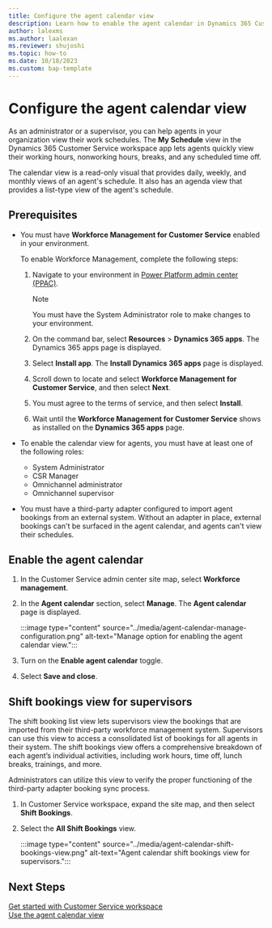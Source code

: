 ```yaml
---
title: Configure the agent calendar view
description: Learn how to enable the agent calendar in Dynamics 365 Customer Service admin center.
author: lalexms
ms.author: laalexan
ms.reviewer: shujoshi
ms.topic: how-to
ms.date: 10/18/2023
ms.custom: bap-template
---
```


# Configure the agent calendar view

As an administrator or a supervisor, you can help agents in your organization view their work schedules. The **My Schedule** view in the Dynamics 365 Customer Service workspace app lets agents quickly view their working hours, nonworking hours, breaks, and any scheduled time off. 

The calendar view is a read-only visual that provides daily, weekly, and monthly views of an agent's schedule. It also has an agenda view that provides a list-type view of the agent's schedule. 

## Prerequisites

- You must have **Workforce Management for Customer Service** enabled in your environment.

  To enable Workforce Management, complete the following steps:

  1. Navigate to your environment in [Power Platform admin center (PPAC)](https://admin.powerplatform.microsoft.com/).

     > [!Note]
     > You must have the System Administrator role to make changes to your environment.
   
  1. On the command bar, select **Resources** > **Dynamics 365 apps**. The Dynamics 365 apps page is displayed.
   
  1. Select **Install app**. The **Install Dynamics 365 apps** page is displayed.
   
  1. Scroll down to locate and select **Workforce Management for Customer Service**, and then select **Next**.
   
  1. You must agree to the terms of service, and then select **Install**.
   
  1. Wait until the **Workforce Management for Customer Service** shows as installed on the **Dynamics 365 apps** page.

- To enable the calendar view for agents, you must have at least one of the following roles:

  - System Administrator
  - CSR Manager
  - Omnichannel administrator
  - Omnichannel supervisor

- You must have a third-party adapter configured to import agent bookings from an external system. Without an adapter in place, external bookings can't be surfaced in the agent calendar, and agents can't view their schedules.

## Enable the agent calendar

1. In the Customer Service admin center site map, select **Workforce management**.

1. In the **Agent calendar** section, select **Manage**. The **Agent calendar** page is displayed.

   :::image type="content" source="../media/agent-calendar-manage-configuration.png" alt-text="Manage option for enabling the agent calendar view.":::

1. Turn on the **Enable agent calendar** toggle.

1. Select **Save and close**.

## Shift bookings view for supervisors

The shift booking list view lets supervisors view the bookings that are imported from their third-party workforce management system. Supervisors can use this view to access a consolidated list of bookings for all agents in their system. The shift bookings view offers a comprehensive breakdown of each agent’s individual activities, including work hours, time off, lunch breaks, trainings, and more. 

Administrators can utilize this view to verify the proper functioning of the third-party adapter booking sync process.

1. In Customer Service workspace, expand the site map, and then select **Shift Bookings**.
   
1. Select the **All Shift Bookings** view.

   :::image type="content" source="../media/agent-calendar-shift-bookings-view.png" alt-text="Agent calendar shift bookings view for supervisors.":::


## Next Steps

[Get started with Customer Service workspace](../csw-overview.md)  
[Use the agent calendar view](../use/use-agent-calendar.md)

